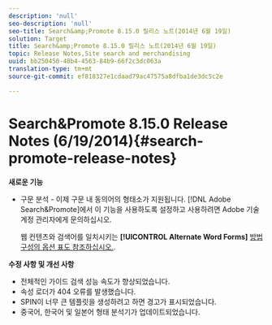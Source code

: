 ```yaml
---
description: 'null'
seo-description: 'null'
seo-title: Search&amp;Promote 8.15.0 릴리스 노트(2014년 6월 19일)
solution: Target
title: Search&amp;Promote 8.15.0 릴리스 노트(2014년 6월 19일)
topic: Release Notes,Site search and merchandising
uuid: bb250450-48b4-4563-84b9-66f2c3dc063a
translation-type: tm+mt
source-git-commit: ef818327e1cdaad79ac47575a8dfba1de3dc5c2e

---
```



# Search&amp;Promote 8.15.0 Release Notes (6/19/2014){#search-promote-release-notes}

**새로운 기능**

* 구문 분석 - 이제 구문 내 동의어의 형태소가 지원됩니다.  [!DNL Adobe Search&Promote]에서 이 기능을 사용하도록 설정하고 사용하려면 Adobe 기술 계정 관리자에게 문의하십시오.

   웹 컨텐츠와 검색어를 일치시키는 **[!UICONTROL Alternate Word Forms]** [방법 구성의 옵션 표도 참조하십시오.](../c-about-linguistics-menu/c-about-words-and-language.md#task_351A9144A51F4B41923BDBACDEF3B616).

**수정 사항 및 개선 사항**

* 전체적인 가이드 검색 성능 속도가 향상되었습니다.
* 속성 로더가 404 오류를 발생했습니다.
* SPIN이 너무 큰 템플릿을 생성하려고 하면 경고가 표시되었습니다.
* 중국어, 한국어 및 일본어 형태 분석기가 업데이트되었습니다.


